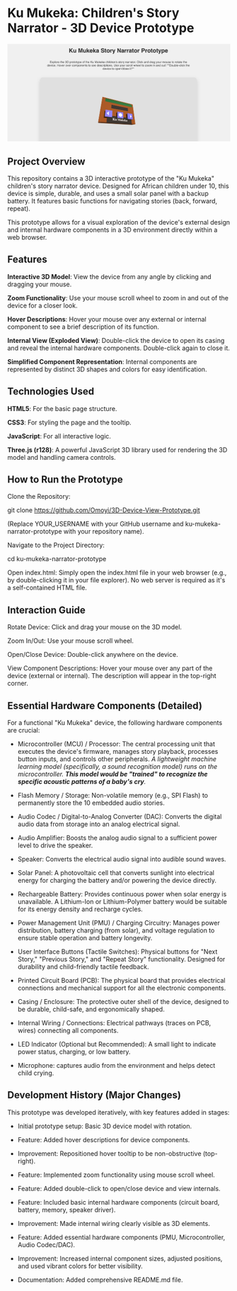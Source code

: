 # Ku Mukeka: Children's Story Narrator - 3D Device Prototype
![KU Mukeka 3D prototype](/Screen%20Shot%202025-07-31%20at%203.28.54%20PM.png)
## Project Overview
This repository contains a 3D interactive prototype of the "Ku Mukeka" children's story narrator device. Designed for African children under 10, this device is simple, durable, and uses a small solar panel with a backup battery. It features basic functions for navigating stories (back, forward, repeat).

This prototype allows for a visual exploration of the device's external design and internal hardware components in a 3D environment directly within a web browser.

## Features
**Interactive 3D Model**: View the device from any angle by clicking and dragging your mouse.

**Zoom Functionality**: Use your mouse scroll wheel to zoom in and out of the device for a closer look.

**Hover Descriptions**: Hover your mouse over any external or internal component to see a brief description of its function.

**Internal View (Exploded View)**: Double-click the device to open its casing and reveal the internal hardware components. Double-click again to close it.

**Simplified Component Representation**: Internal components are represented by distinct 3D shapes and colors for easy identification.

## Technologies Used
**HTML5**: For the basic page structure.

**CSS3**: For styling the page and the tooltip.

**JavaScript**: For all interactive logic.

**Three.js (r128)**: A powerful JavaScript 3D library used for rendering the 3D model and handling camera controls.

## How to Run the Prototype
Clone the Repository:

git clone https://github.com/Omoyi/3D-Device-View-Prototype.git

(Replace YOUR_USERNAME with your GitHub username and ku-mukeka-narrator-prototype with your repository name).

Navigate to the Project Directory:

cd ku-mukeka-narrator-prototype

Open index.html:
Simply open the index.html file in your web browser (e.g., by double-clicking it in your file explorer). No web server is required as it's a self-contained HTML file.

## Interaction Guide
Rotate Device: Click and drag your mouse on the 3D model.

Zoom In/Out: Use your mouse scroll wheel.

Open/Close Device: Double-click anywhere on the device.

View Component Descriptions: Hover your mouse over any part of the device (external or internal). The description will appear in the top-right corner.

## Essential Hardware Components (Detailed)
For a functional "Ku Mukeka" device, the following hardware components are crucial:

- Microcontroller (MCU) / Processor: The central processing unit that executes the device's firmware, manages story playback, processes button inputs, and controls other peripherals. *A lightweight machine learning model (specifically, a sound recognition model) runs on the microcontroller. **This model would be "trained" to recognize the specific acoustic patterns of a baby's cry**.*

- Flash Memory / Storage: Non-volatile memory (e.g., SPI Flash) to permanently store the 10 embedded audio stories.

- Audio Codec / Digital-to-Analog Converter (DAC): Converts the digital audio data from storage into an analog electrical signal.

- Audio Amplifier: Boosts the analog audio signal to a sufficient power level to drive the speaker.

- Speaker: Converts the electrical audio signal into audible sound waves.

- Solar Panel: A photovoltaic cell that converts sunlight into electrical energy for charging the battery and/or powering the device directly.

- Rechargeable Battery: Provides continuous power when solar energy is unavailable. A Lithium-Ion or Lithium-Polymer battery would be suitable for its energy density and recharge cycles.

- Power Management Unit (PMU) / Charging Circuitry: Manages power distribution, battery charging (from solar), and voltage regulation to ensure stable operation and battery longevity.

- User Interface Buttons (Tactile Switches): Physical buttons for "Next Story," "Previous Story," and "Repeat Story" functionality. Designed for durability and child-friendly tactile feedback.

- Printed Circuit Board (PCB): The physical board that provides electrical connections and mechanical support for all the electronic components.

- Casing / Enclosure: The protective outer shell of the device, designed to be durable, child-safe, and ergonomically shaped.

- Internal Wiring / Connections: Electrical pathways (traces on PCB, wires) connecting all components.

- LED Indicator (Optional but Recommended): A small light to indicate power status, charging, or low battery.

- Microphone: captures audio from the environment and helps detect child crying.

## Development History (Major Changes)
This prototype was developed iteratively, with key features added in stages:

- Initial prototype setup: Basic 3D device model with rotation.

- Feature: Added hover descriptions for device components.

- Improvement: Repositioned hover tooltip to be non-obstructive (top-right).

- Feature: Implemented zoom functionality using mouse scroll wheel.

- Feature: Added double-click to open/close device and view internals.

- Feature: Included basic internal hardware components (circuit board, battery, memory, speaker driver).

- Improvement: Made internal wiring clearly visible as 3D elements.

- Feature: Added essential hardware components (PMU, Microcontroller, Audio Codec/DAC).

- Improvement: Increased internal component sizes, adjusted positions, and used vibrant colors for better visibility.

- Documentation: Added comprehensive README.md file.